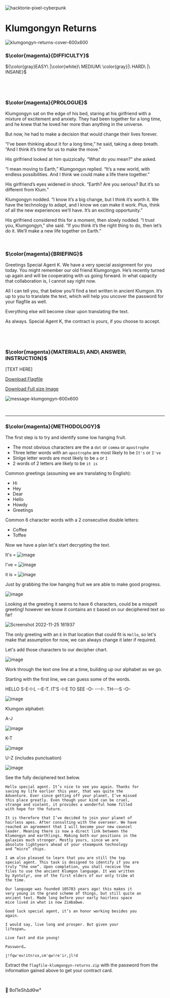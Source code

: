 ![hacktorie-pixel-cyberpunk](https://user-images.githubusercontent.com/117080369/210135718-2b467f21-bc81-438c-b856-2ceb3f8b4375.png)

# Klumgongyn Returns
![klumgongyn-returns-cover-600x600](https://user-images.githubusercontent.com/117080369/204011746-576f7582-5cc2-44cd-8352-0f619c5a5e43.png)

### $\color{magenta}{DIFFICULTY}$
${\color{gray}EASY\ |\color{white}\ MEDIUM\ \color{gray}|\ HARD\ |\ INSANE}$

$~$
---

### $\color{magenta}{PROLOGUE}$
Klumgongyn sat on the edge of his bed, staring at his girlfriend with a mixture of excitement and anxiety. They had been together for a long time, and he knew that he loved her more than anything in the universe.

But now, he had to make a decision that would change their lives forever.

“I’ve been thinking about it for a long time,” he said, taking a deep breath. “And I think it’s time for us to make the move.”

His girlfriend looked at him quizzically. “What do you mean?” she asked.

“I mean moving to Earth,” Klumgongyn replied. “It’s a new world, with endless possibilities. And I think we could make a life there together.”

His girlfriend’s eyes widened in shock. “Earth? Are you serious? But it’s so different from Klum.”

Klumgongyn nodded. “I know it’s a big change, but I think it’s worth it. We have the technology to adapt, and I know we can make it work. Plus, think of all the new experiences we’ll have. It’s an exciting opportunity.”

His girlfriend considered this for a moment, then slowly nodded. “I trust you, Klumgongyn,” she said. “If you think it’s the right thing to do, then let’s do it. We’ll make a new life together on Earth.”

$~$

### $\color{magenta}{BRIEFING}$
Greetings Special Agent K. We have a very special assignment for you today. You might remember our old friend Klumgongyn. He’s recently turned up again and will be cooperating with us going forward. In what capacity that collaboration is, I cannot say right now.

All I can tell you, that below you’ll find a text written in ancient Klumgon. It’s up to you to translate the text, which will help you uncover the password for your flagfile as well.

Everything else will become clear upon translating the text.

As always. Special Agent K, the contract is yours, if you choose to accept.

$~$
---

### $\color{magenta}{MATERIALS\ AND\ ANSWER\ INSTRUCTION}$
[TEXT HERE]

<a href="https://hacktoria.com/wp-content/contracts/flags/flagfile-klumgongyn-returns.zip">Download Flagfile</a>

<a href="https://hacktoria.com/wp-content/uploads/2022/09/message-klumgongyn.png">Download Full size Image</a>

![message-klumgongyn-600x600](https://user-images.githubusercontent.com/117080369/210348388-f842984a-0538-47d9-8aa3-2b0d101717e3.png)

$~$

---

### $\color{magenta}{METHODOLOGY}$
The first step is to try and identify some low hanging fruit.
* The most obvious characters are the a `dot` or `comma` or `apostrophe`
* Three letter words with an `apostrophe` are most likely to be `It's` or `I've`
* Sinlge letter words are most likely to be `a` or `I`
* 2 words of 2 letters are likely to be `it is`

Common greetings (assuming we are translating to English):
* Hi
* Hey
* Dear
* Hello
* Howdy
* Greetings

Common 6 character words with a 2 consecutive double letters:
* Coffee
* Toffee

Now we have a plan let's start decrypting the text.

It's =
![image](https://user-images.githubusercontent.com/117080369/204021298-8cfcc078-eb18-4eb6-a795-92c4fcdd2f25.png)

I've =
![image](https://user-images.githubusercontent.com/117080369/204021459-a5dbd4d4-5011-4ca4-85fb-496945d22c51.png)

it is =
![image](https://user-images.githubusercontent.com/117080369/204021180-878f5195-4976-46c8-90f9-2c876ffd2519.png)

Just by grabbing the low hanging fruit we are able to make good progress.

![image](https://user-images.githubusercontent.com/117080369/204022345-1b4506e1-11b4-44d4-b6bc-d0754b544f67.png)

Looking at the greeting it seems to have 6 characters, could be a mispelt greeting! however we know it contains an `E` based on our deciphered text so far!

![Screenshot 2022-11-25 161937](https://user-images.githubusercontent.com/117080369/204024331-49ff3ade-e950-4517-bc7f-36cf74ea6b5b.png)

The only greeting with an `E` in that location that could fit is `Hello`, so let's make that assumption for now, we can always change it later if required.

Let's add those characters to our decipher chart.

![image](https://user-images.githubusercontent.com/117080369/204024641-59d350c5-cb58-4cfa-8413-b7459280da0e.png)

Work through the text one line at a time, building up our alphabet as we go.

Starting with the first line, we can guess some of the words.

HELLO S-E-I-L --E-T. IT’S -I-E TO SEE -O- ---I-. TH---S -O-

![image](https://user-images.githubusercontent.com/117080369/204030771-1989f27e-7b0e-4580-a417-d4bd1a173d12.png)

Klumgon alphabet:

A-J

![image](https://user-images.githubusercontent.com/117080369/204033683-ba9df138-9d50-4198-98e0-6f30a00d5a10.png)

K-T

![image](https://user-images.githubusercontent.com/117080369/204033751-a9e953a3-5b0e-455d-a192-32cb14ecd205.png)

U-Z (includes punctuation)

![image](https://user-images.githubusercontent.com/117080369/204033795-47a3e7ee-0637-4570-af84-0f775a2bda6f.png)

See the fully deciphered text below.

```
Hello special agent. It’s nice to see you again. Thanks for
saving my life earlier this year, that was quite the
Adventure. Ever since getting off your planet, I’ve missed
this place greatly. Even though your kind can be cruel,
strange and violent, it provides a wonderful home filled
with hope for the future.

It is therefore that I’ve decided to join your planet of
hairless apes. After consulting with the overseer. We have
reached an agreement that I will become your new councel
leader. Meaning there is now a direct link between the
Klumongyn and earthlings. Making both our positions in the
galaxies much stronger. Mostly yours, since we are
absolute lightyears ahead of your steampunk technology
and “micro” chips.

I am also pleased to learn that you are still the top
special agent. This task is designed to identify if you are
truly “the one”. Upon completion, you shall receive the
files to use the ancient Klumgon language. It was written
by Xyntolyr, one of the first elders of our only tribe at
the time.

Our language was founded 105783 years ago! this makes it 
very young in the grand scheme of things, but still quite an
ancient text. Made long before your early hairless space
mice lived in what is now Zimbabwe.

Good luck special agent, it’s an honor working besides you
again.

I would say, live long and prosper. But given your
lifespan…

Live fast and die young!

Password…

j!fqw'eu!itn!vx,cm'qw!re'ir,jl!d
```

Extract the `flagfile-klumgongyn-returns.zip` with the password from the information gained above to get your contract card.

$~$

📌 BoΠeShΔdϴw³
